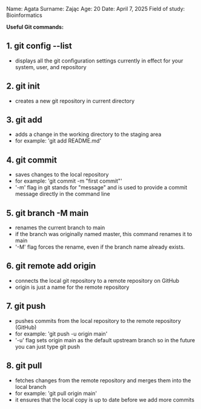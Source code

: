 Name: Agata
Surname: Zając
Age: 20
Date: April 7, 2025
Field of study: Bioinformatics

**Useful Git commands:**


## **1. git config --list**
- displays all the git configuration settings currently in effect for your system, user, and repository


## **2. git init**
- creates a new git repository in current directory


## **3. git add**
- adds a change in the working directory to the staging area
- for example: 'git add README.md'


## **4. git commit**
- saves changes to the local repository
- for example: 'git commit -m "first commit"'
- '-m' flag in git stands for "message" and is used to provide a commit message directly in the command line


## **5. git branch -M main**
- renames the current branch to main
- if the branch was originally named master, this command renames it to main
- '-M' flag forces the rename, even if the branch name already exists.


## **6. git remote add origin <repository-url>**
- connects the local git repository to a remote repository on GitHub
- origin is just a name for the remote repository


## **7. git push**
- pushes commits from the local repository to the remote repository (GitHub)
- for example: 'git push -u origin main'
- '-u' flag sets origin main as the default upstream branch so in the future you can just type git push


## **8. git pull**
- fetches changes from the remote repository and merges them into the local branch
- for example: 'git pull origin main'
- it ensures that the local copy is up to date before we add more commits

